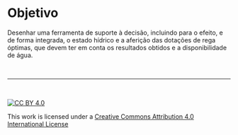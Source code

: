 # Objetivo

Desenhar uma ferramenta de suporte à decisão, incluindo para o efeito, e de forma integrada, o estado hídrico e a aferição das dotações de rega óptimas, que devem ter em
conta os resultados obtidos e a disponibilidade de água.

&nbsp;

*** 

&nbsp;

[![CC BY 4.0](https://i.creativecommons.org/l/by/4.0/88x31.png)](http://creativecommons.org/licenses/by/4.0/)

This work is licensed under a [Creative Commons Attribution 4.0 International License](http://creativecommons.org/licenses/by/4.0/)

